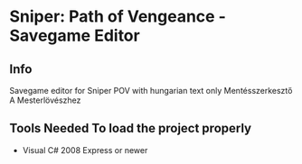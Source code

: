 # Sniper: Path of Vengeance - Savegame Editor

## Info
Savegame editor for Sniper POV with hungarian text only
Mentésszerkesztő A Mesterlövészhez

## Tools Needed To load the project properly
- Visual C# 2008 Express or newer
